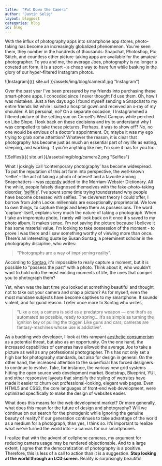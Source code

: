 ```yaml
---
title:  "Put Down the Camera"
author: "Justin Selig"
layout: blogpost
categories: blog
id: blog
---
```

 
With the influx of photography apps into smartphone app stores, photo-taking has become an increasingly globalized phenomenon. You’ve seen them, they number in the hundreds of thousands: Snapchat, Photoshop, Pic Stitch, and countless other picture-taking apps are available for the amateur photographer. To you and me, the average Joes, photography is no longer a coveted art form, it is a sport – a cheap way to have fun while basking in the glory of our hyper-filtered Instagram photos.
 
![Instagram]({{ site.url }}/assets/img/blog/camera1.jpg "Instagram")

Over the past year I've been pressured by my friends into purchasing these smart-phone apps. I conceded since I never thought I'd use them. Oh, how I was mistaken. Just a few days ago I found myself sending a Snapchat to my entire friends list while I suited a hospital gown and received an x-ray of my shoulder. A bit personal, no? On a separate occasion, I Instagrammed a filtered picture of the setting sun on Cornell's West Campus while perched on Libe Slope. I look back on these decisions and try to understand why I was compelled to take these pictures. Perhaps, it was to show off? No, no one would be envious of a doctor’s appointment. Or, maybe it was my ego trying to grab some attention? Whatever the reason, it is clear that photography has become just as much an essential part of my life as eating, sleeping, and working. If you’re anything like me, I’m sure it has for you too.

![Selfies]({{ site.url }}/assets/img/blog/camera2.png "Selfies")
 
What I jokingly call ‘contemporary photography’ has become widespread. To put the reputation of this art form into perspective, the well-known ‘selfie’ – the act of taking a photo of oneself and a favorite among Snapchatters – was [recently](https://www.yahoo.com/tech/selfie-tweep-and-hashtag-added-to-86215489849.html) added to the Merriam-Webster Dictionary. All the while, people falsely diagnosed themselves with the fake-photo-taking disorder, [‘selfitis’](http://adobochronicles.com/2014/03/31/american-psychiatric-association-makes-it-official-selfie-a-mental-disorder/). I’ve spent some time trying tounderstand why people have become obsessed with selfies. The cleverest theory I could offer, I borrow from John Locke: millennials are exceptionally proprietorial. We love to own things, to capture things and keep them as possessions. The word ‘capture’ itself, explains very much the nature of taking a photograph. When I take an impromptu photo, I rarely will look back on it once it's saved to my photo album. It makes sense. I'm not saving the picture because I believe it has some material value, I'm looking to take possession of the moment - to prove I was there and I saw something worthy of viewing more than once. There's an interesting quote by Susan Sontag, a preeminent scholar in the photography discipline, who writes:
 
> "Photographs are a way of imprisoning reality".
 
According to [Sontag](http://www.susansontag.com/SusanSontag/books/onPhotographyExerpt.shtml), it's impossible to really capture a moment, but it is possible to "possess the past" with a photo. Think about it, who wouldn't want to hold onto the most exciting moments of life, the ones that compel you to photograph them?
 
Yet, when was the last time you looked at something beautiful and thought not to take out your camera and snap a picture? As for myself, even the most mundane subjects have become captives to my smartphone. It sounds violent, and for good reason. I refer once more to Sontag who writes,

> "Like a car, a camera is sold as a predatory weapon — one that’s as automated as possible, ready to spring... It’s as simple as turning the ignition key or pulling the trigger. Like guns and cars, cameras are fantasy-machines whose use is addictive".
 
As a budding web developer, I look at this rampant [aesthetic consumerism](http://www.brainpickings.org/index.php/2013/09/16/susan-sontag-on-photography-social-media/) as a potential threat, but also as an opportunity. On the one hand, the increased capabilities of cameras have allowed the average Joe to take a picture as well as any professional photographer. This has not only set a high bar for photography standards, but also for design in general. On the other hand, the increased attention to the superficial has forced designers to continue to evolve. Take, for instance, the various new grid systems hitting the open source web development market. Bootstrap, Blueprint, YUI, and other responsive layouts that simplify the styling of websites have made it easier to churn out professional-looking, elegant web pages. Even HTML5 and CSS3, the core languages of front-end web development, were optimized specifically to make the design of websites easier.
 
What does this means for the web development market? Or more generally, what does this mean for the future of design and photography? Will we continue on our search for the photogenic while ignoring the genuine beauty of reality? If our generation continues to take advantage of the world as a medium for a photograph, than yes, I think so. It’s important to realize what we’ve turned the world into – a canvas for our smartphones.
 
I realize that with the advent of cellphone cameras, my argument for reducing camera usage may be rendered objectionable. And to a large extent, I agree that the democratization of photography is a positive. Therefore, this is less of a call to action than it is a suggestion. **Stop looking at the world through an LCD screen.** Reality is surprisingly beautiful.

<!-- Justin Selig is a member of Life Changing Labs and is an ‘average Joe’ photographer’. -->